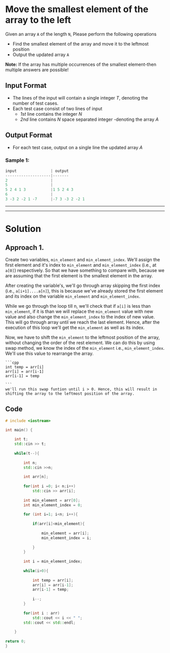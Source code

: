# Move the smallest element of the array to the left

Given an array `A` of the length `N`, Please perform the following operations

* Find the smallest element of the array and move it to the leftmost position
* Output the updated array `A`

**Note:**
If the array has multiple occurrences of the smallest element-then multiple answers are possible!

## Input Format

* The lines of the input will contain a single integer *T*, denoting the number of test cases.
* Each test case consist of two lines of input
    * *1st* line contains the integer *N*
    * *2nd* line contains *N* space separated integer -denoting the array *A*

## Output Format

* For each test case, output on a single line the updated array *A*

### Sample 1:

```cpp
input               | output
--------------------|-------
2                   |   
5                   |
5 2 4 1 3           |1 5 2 4 3   
6                   |   
3 -3 2 -2 1 -7      |-7 3 -3 2 -2 1
```
--------------
--------------

# Solution

## Approach 1.

Create two variables, `min_element` and `min_element_index`. We'll assign the first element  and it's index to `min_element` and `min_element_index` (i.e., at `a[0]`) respectively. So that we have something to compare with, because we are assuming that the first element is the smallest element in the array.

After creating the variable's, we'll go through array skipping the first index (i.e., `a[i+1]....a[n]`), this is because we've already stored the first element and its index on the variable `min_element` and `min_element_index`.

While we go through the loop till n, we'll check that if `a[i]` is less than `min_element`, if it is than we will replace the `min_element` value with new value and also change the `min_element_index` to the index of new value. This will go through array until we reach the last element. Hence, after the execution of this loop we'll get the `min_element` as well as its index.

Now, we have to shift the `min_element` to the leftmost position of the array, without changing the order of the rest element.
    We can do this by using swap method, we know the index of the `min_element` i.e., `min_element_index`. We'll use this value to rearrange the array.

    ```cpp
    int temp = arr[i]
    arr[i] = arr[i-1]
    arr[i-1] = temp

    ```
    we'll run this swap funtion until i > 0. Hence, this will result in shifting the array to the leftmost position of the array.

## Code 

```cpp
# include <iostream>

int main() {
    
    int t; 
    std::cin >> t;
    
    while(t--){
        
        int n;
        std::cin >>n;
        
        int arr[n];
        
        for(int i =0; i< n;i++)
            std::cin >> arr[i];
            
        int min_element = arr[0];
        int min_element_index = 0;
        
        for (int i=1; i<n; i++){
            
            if(arr[i]<min_element){
                
                min_element = arr[i];
                min_element_index = i;
                
            }
        }
        
        int i = min_element_index;
        
        while(i>0){
            
            int temp = arr[i];
            arr[i] = arr[i-1];
            arr[i-1] = temp;
            
            i--;
        }
        
        for(int i : arr)
            std::cout << i << " ";
        std::cout << std::endl;
        
    }
    
return 0;
}

```
